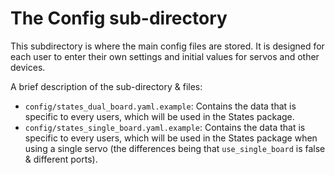 # The Config sub-directory
This subdirectory is where the main config files are stored. It is designed for each user to enter their own settings and initial values for servos and other devices.

A brief description of the sub-directory & files:

* `config/states_dual_board.yaml.example`: Contains the data that is specific to every users, which will be used in the States package.
* `config/states_single_board.yaml.example`: Contains the data that is specific to every users, which will be used in the States package when using a single servo (the differences being that `use_single_board` is false & different ports).

